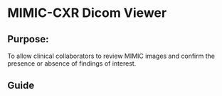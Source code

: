 # MIMIC-CXR Dicom Viewer

## Purpose: 
To allow clinical collaborators to review MIMIC images and confirm the presence or absence of findings of interest. 

## Guide